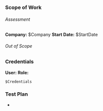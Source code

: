 ### Scope of Work

###### Assessment
**Company:** $Company
**Start Date:** $StartDate

###### Out of Scope


### Credentials

**User:** 
**Role:**
```
$Credentials
```

### Test Plan

- 